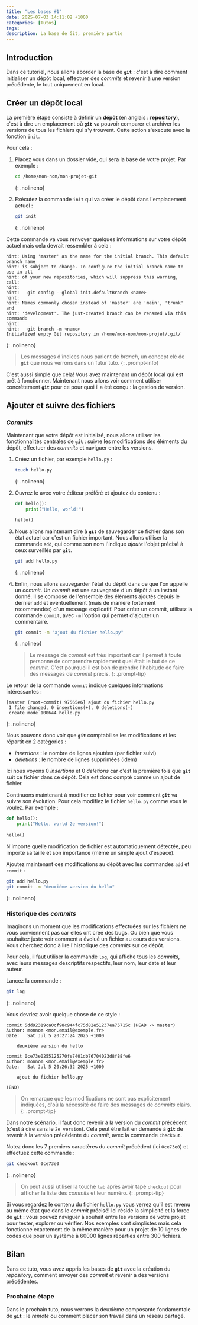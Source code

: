 ```yaml
---
title: "Les bases #1"
date: 2025-07-03 14:11:02 +1000
categories: [Tutos]
tags: 
description: La base de Git, première partie
---
```


## Introduction

Dans ce tutoriel, nous allons aborder la base de **`git`** : c'est à dire comment initialiser un dépôt local, effectuer des *commits* et revenir à une version précédente, le tout uniquement en local.

## Créer un dépôt local

La première étape consiste à définir un **dépôt** (en anglais : **repository**), c'est à dire un emplacement où **`git`** va pouvoir comparer et archiver les versions de tous les fichiers qui s'y trouvent. Cette action s'execute avec la fonction `init`.

Pour cela :

1. Placez vous dans un dossier vide, qui sera la base de votre projet. Par exemple : 
   
    ```sh
    cd /home/mon-nom/mon-projet-git
    ```
    {: .nolineno}

2. Exécutez la commande `init` qui va créer le dépôt dans l'emplacement actuel :

    ```sh
    git init
    ```
    {: .nolineno}

Cette commande va vous renvoyer quelques informations sur votre dépôt actuel mais cela devrait ressembler à cela :

```
hint: Using 'master' as the name for the initial branch. This default branch name
hint: is subject to change. To configure the initial branch name to use in all
hint: of your new repositories, which will suppress this warning, call:
hint: 
hint: 	git config --global init.defaultBranch <name>
hint: 
hint: Names commonly chosen instead of 'master' are 'main', 'trunk' and
hint: 'development'. The just-created branch can be renamed via this command:
hint: 
hint: 	git branch -m <name>
Initialized empty Git repository in /home/mon-nom/mon-projet/.git/
```
{: .nolineno}

> Les messages d'indices nous parlent de *branch*, un concept clé de **`git`** que nous verrons dans un futur tuto. 
{: .prompt-info}

C'est aussi simple que cela! Vous avez maintenant un dépôt local qui est prêt à fonctionner. Maintenant nous allons voir comment utiliser concrètement **`git`** pour ce pour quoi il a été conçu : la gestion de version. 

## Ajouter et suivre des fichiers

### *Commits* 

Maintenant que votre dépôt est initialisé, nous allons utiliser les fonctionnalités centrales de **`git`** : suivre les modifications des éléments du dépôt, effectuer des *commits* et naviguer entre les versions. 

1. Créez un fichier, par exemple `hello.py` :

	```sh
	touch hello.py
	```
	{: .nolineno}

2. Ouvrez le avec votre éditeur préféré et ajoutez du contenu :

	```py
	def hello():
		print("Hello, world!")
	
	hello()
	```

3. Nous allons maintenant dire à **`git`** de sauvegarder ce fichier dans son état actuel car c'est un fichier important. Nous allons utiliser la commande `add`, qui comme son nom l'indique *ajoute* l'objet précisé à ceux surveillés par **`git`**. 

	```sh
	git add hello.py
	```
	{: .nolineno}

4. Enfin, nous allons sauvegarder l'état du dépôt dans ce que l'on appelle un *commit*. Un *commit* est une sauvegarde d'un dépôt à un instant donné. Il se compose de l'ensemble des éléments ajoutés depuis le dernier `add` et éventuellement (mais de manière fortement recommandée) d'un message explicatif. Pour créer un commit, utilisez la commande `commit`, avec `-m` l'option qui permet d'ajouter un commentaire. 

	```sh
	git commit -m "ajout du fichier hello.py"
	```
	{: .nolineo}

	> Le message de *commit* est très important car il permet à toute personne de comprendre rapidement quel était le but de ce *commit*. C'est pourquoi il est bon de prendre l'habitude de faire des messages de *commit* précis. 
	{: .prompt-tip}


Le retour de la commande `commit` indique quelques informations intéressantes : 

```
[master (root-commit) 97565e6] ajout du fichier hello.py
 1 file changed, 0 insertions(+), 0 deletions(-)
 create mode 100644 hello.py
```
{: .nolineno}

Nous pouvons donc voir que **`git`** comptabilise les modifications et les répartit en 2 catégories : 

- *insertions* : le nombre de lignes ajoutées (par fichier suivi)
- *deletions* : le nombre de lignes supprimées (idem)

Ici nous voyons 0 *insertions* et 0 *deletions* car c'est la première fois que **`git`** suit ce fichier dans ce dépôt. Cela est donc compté comme un ajout de fichier. 

Continuons maintenant à modifier ce fichier pour voir comment **`git`** va suivre son évolution. Pour cela modifiez le fichier `hello.py` comme vous le voulez. Par exemple :

```py
def hello():
	print("Hello, world 2e version!")
	
hello()
```

N'importe quelle modification de fichier est automatiquement détectée, peu importe sa taille et son importance (même un simple ajout d'espace).

Ajoutez maintenant ces modifications au dépôt avec les commandes `add` et `commit` :

```sh
git add hello.py
git commit -m "deuxième version du hello"
```
{: .nolineno}

### Historique des *commits*

Imaginons un moment que les modifications effectuées sur les fichiers ne vous conviennent pas car elles ont créé des bugs. Ou bien que vous souhaitez juste voir comment a évolué un fichier au cours des versions. Vous cherchez donc à lire l'historique des *commits* sur ce dépôt. 

Pour cela, il faut utiliser la commande `log`, qui affiche tous les *commits*, avec leurs messages descriptifs respectifs, leur nom, leur date et leur auteur. 

Lancez la commande : 

```sh
git log
```
{: .nolineno}

Vous devriez avoir quelque chose de ce style :

```
commit 5dd92319ca0cf98c944fc75d82e51237ea75715c (HEAD -> master)
Author: monnom <mon.email@exemple.fr>
Date:   Sat Jul 5 20:27:24 2025 +1000

    deuxième version du hello

commit 0ce73e0255125270fe7401db76704023d8f88fe6
Author: monnom <mon.email@exemple.fr>
Date:   Sat Jul 5 20:26:32 2025 +1000

    ajout du fichier hello.py

(END)
```

> On remarque que les modifications ne sont pas explicitement indiquées, d'où la nécessité de faire des messages de *commits* clairs. 
{: .prompt-tip}

Dans notre scénario, il faut donc revenir à la version du *commit* précédent (c'est à dire sans le `2e version`). Cela peut être fait en demande à **`git`** de revenir à la version précédente du *commit*, avec la commande `checkout`. 

Notez donc les 7 premiers caractères du *commit* précédent (ici `Oce73e0`) et effectuez cette commande :

```sh
git checkout 0ce73e0
```
{: .nolineno}

> On peut aussi utiliser la touche `tab` après avoir tapé `checkout` pour afficher la liste des *commits* et leur numéro.
{: .prompt-tip}

Si vous regardez le contenu du fichier `hello.py` vous verrez qu'il est revenu au même état que dans le *commit* précisé! Ici réside la simplicité et la force de **`git`** : vous pouvez naviguer à souhait entre les versions de votre projet pour tester, explorer ou vérifier. Nos exemples sont simplistes mais cela fonctionne exactement de la même manière pour un projet de 10 lignes de codes que pour un système à 60000 lignes réparties entre 300 fichiers.

## Bilan

Dans ce tuto, vous avez appris les bases de **`git`** avec la création du *repository*, comment envoyer des *commit* et revenir à des versions précédentes.

### Prochaine étape

Dans le prochain tuto, nous verrons la deuxième composante fondamentale de **`git`** : le *remote* ou comment placer son travail dans un réseau partagé.
